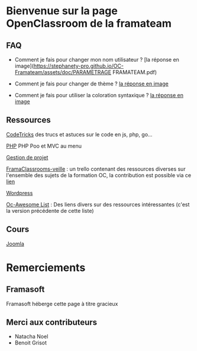 # Bienvenue sur la page OpenClassroom de la framateam

## FAQ

- Comment je fais pour changer mon nom utilisateur ?
[la réponse en image](https://stephanety-pro.github.io/OC-Framateam/assets/doc/PARAMETRAGE FRAMATEAM.pdf)


- Comment je fais pour changer de thème ?
[la réponse en image](https://stephanety-pro.github.io/OC-Framateam/assets/doc/Framateam.pdf)

- Comment je fais pour utiliser la coloration syntaxique ?
[la réponse en image](https://stephanety-pro.github.io/OC-Framateam/coloration_syntaxique.html)

## Ressources

[CodeTricks](https://stephanety-pro.github.io/OC-Framateam/codetricks.html) des trucs et astuces sur le code en js, php, go...

[PHP](https://stephanety-pro.github.io/OC-Framateam/php-avanced.html) PHP Poo et MVC au menu

[Gestion de projet](https://stephanety-pro.github.io/OC-Framateam/ressources-projets.html)

[FramaClassrooms-veille](https://trello.com/b/kU7m0CDE) : un trello contenant des ressources diverses sur l'ensemble des sujets de la formation OC, la contribution est possible via ce [lien](https://trello.com/invite/b/kU7m0CDE/4547de55d3929b44f2a00073d0d76dd4/framaclassrooms-veille)

[Wordpress](https://stephanety-pro.github.io/OC-Framateam/ressources-wordpress.html)

[Oc-Awesome List](https://github.com/StephaneTy-Pro/OC-Awesome-List) : Des liens divers sur des ressources intéressantes (c'est la version précédente de cette liste)

## Cours

[Joomla](https://stephanety-pro.github.io/OC-Framateam/joomla.html)

# Remerciements

## Framasoft 
Framasoft héberge cette page à titre gracieux

## Merci aux contributeurs

 - Natacha Noel
 - Benoit Grisot
 
